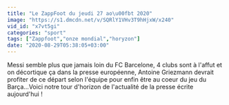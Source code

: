 ```yaml
---
title: "Le ZappFoot du jeudi 27 ao\u00fbt 2020"
image: "https://s1.dmcdn.net/v/SQRlY1VHv3T9hHjxW/x240"
vid_id: "x7vt5gi"
categories: "sport"
tags: ["Zappfoot","onze mondial","horyzon"]
date: "2020-08-29T05:38:05+03:00"
---
```

Messi semble plus que jamais loin du FC Barcelone, 4 clubs sont à l'affut et on décortique ça dans la presse européenne, Antoine Griezmann devrait profiter de ce départ selon l'équipe pour enfin être au coeur du jeu du Barça...Voici notre tour d'horizon de l'actualité de la presse écrite aujourd'hui !
